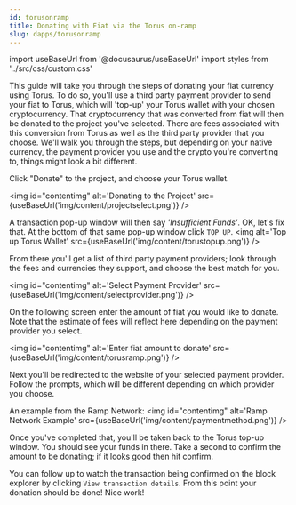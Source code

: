 ```yaml
---
id: torusonramp
title: Donating with Fiat via the Torus on-ramp
slug: dapps/torusonramp
---
```

import useBaseUrl from '@docusaurus/useBaseUrl'
import styles from '../src/css/custom.css'

This guide will take you through the steps of donating your fiat currency using Torus. To do so, you'll use a third party payment provider to send your fiat to Torus, which will 'top-up' your Torus wallet with your chosen cryptocurrency. That cryptocurrency that was converted from fiat will then be donated to the project you've selected. There are fees associated with this conversion from Torus as well as the third party provider that you choose. We'll walk you through the steps, but depending on your native currency, the payment provider you use and the crypto you're converting to, things might look a bit different.

Click "Donate" to the project, and choose your Torus wallet.

<img id="contentimg" alt='Donating to the Project' src={useBaseUrl('img/content/projectselect.png')} />

A transaction pop-up window will then say *'Insufficient Funds'*. OK, let's fix that. At the bottom of that same pop-up window click `TOP UP`.
<img alt='Top up Torus Wallet' src={useBaseUrl('img/content/torustopup.png')} />

From there you'll get a list of third party payment providers; look through the fees and currencies they support, and choose the best match for you.

<img id="contentimg" alt='Select Payment Provider' src={useBaseUrl('img/content/selectprovider.png')} />

On the following screen enter the amount of fiat you would like to donate. Note that the estimate of fees will reflect here depending on the payment provider you select.

<img id="contentimg" alt='Enter fiat amount to donate' src={useBaseUrl('img/content/torusramp.png')} />

Next you'll be redirected to the website of your selected payment provider. Follow the prompts, which will be different depending on which provider you choose.

An example from the Ramp Network:
<img id="contentimg" alt='Ramp Network Example' src={useBaseUrl('img/content/paymentmethod.png')} />

 Once you've completed that, you'll be taken back to the Torus top-up window. You should see your funds in there. Take a second to confirm the amount to be donating; if it looks good then hit confirm.

You can follow up to watch the transaction being confirmed on the block explorer by clicking `View transaction details`. From this point your donation should be done! Nice work!
